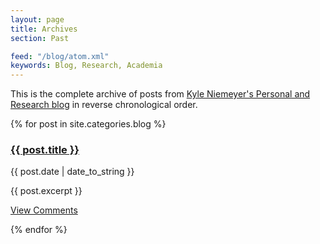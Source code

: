 ```yaml
---
layout: page
title: Archives
section: Past

feed: "/blog/atom.xml"
keywords: Blog, Research, Academia
---
```


This is the complete archive of posts from [Kyle Niemeyer's Personal
and Research blog](/blog/) in reverse chronological order.

{% for post in site.categories.blog %}
<div class="section list" markdown="0">
    <h3><a class="entry-title" href="{{ post.url }}">{{ post.title }}</a></h3>
    <span class="post-date">{{ post.date | date_to_string }}</span>
    <p class="excerpt">{{ post.excerpt }}</p>
    <p class="line">
    <a class="comments" href="{{ post.url }}#disqus_thread">View Comments</a>
    </p>
</div>
{% endfor %}

<script type="text/javascript">
//<![CDATA[
(function() {
		var links = document.getElementsByTagName('a');
		var query = '?';
		for(var i = 0; i < links.length; i++) {
			if(links[i].href.indexOf('#disqus_thread') >= 0) {
				query += 'url' + i + '=' + encodeURIComponent(links[i].href) + '&';
			}
		}
	})();
//]]>
</script>

